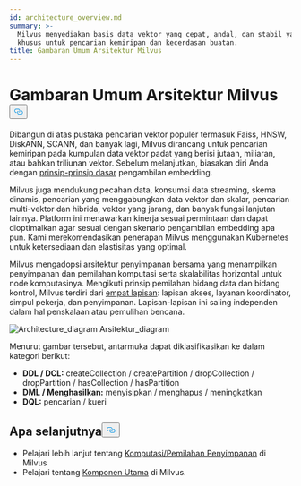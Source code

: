 ```yaml
---
id: architecture_overview.md
summary: >-
  Milvus menyediakan basis data vektor yang cepat, andal, dan stabil yang dibuat
  khusus untuk pencarian kemiripan dan kecerdasan buatan.
title: Gambaran Umum Arsitektur Milvus
---
```


<h1 id="Milvus-Architecture-Overview" class="common-anchor-header">Gambaran Umum Arsitektur Milvus<button data-href="#Milvus-Architecture-Overview" class="anchor-icon" translate="no">
      <svg translate="no"
        aria-hidden="true"
        focusable="false"
        height="20"
        version="1.1"
        viewBox="0 0 16 16"
        width="16"
      >
        <path
          fill="#0092E4"
          fill-rule="evenodd"
          d="M4 9h1v1H4c-1.5 0-3-1.69-3-3.5S2.55 3 4 3h4c1.45 0 3 1.69 3 3.5 0 1.41-.91 2.72-2 3.25V8.59c.58-.45 1-1.27 1-2.09C10 5.22 8.98 4 8 4H4c-.98 0-2 1.22-2 2.5S3 9 4 9zm9-3h-1v1h1c1 0 2 1.22 2 2.5S13.98 12 13 12H9c-.98 0-2-1.22-2-2.5 0-.83.42-1.64 1-2.09V6.25c-1.09.53-2 1.84-2 3.25C6 11.31 7.55 13 9 13h4c1.45 0 3-1.69 3-3.5S14.5 6 13 6z"
        ></path>
      </svg>
    </button></h1><p>Dibangun di atas pustaka pencarian vektor populer termasuk Faiss, HNSW, DiskANN, SCANN, dan banyak lagi, Milvus dirancang untuk pencarian kemiripan pada kumpulan data vektor padat yang berisi jutaan, miliaran, atau bahkan triliunan vektor. Sebelum melanjutkan, biasakan diri Anda dengan <a href="/docs/id/v2.5.x/glossary.md">prinsip-prinsip dasar</a> pengambilan embedding.</p>
<p>Milvus juga mendukung pecahan data, konsumsi data streaming, skema dinamis, pencarian yang menggabungkan data vektor dan skalar, pencarian multi-vektor dan hibrida, vektor yang jarang, dan banyak fungsi lanjutan lainnya. Platform ini menawarkan kinerja sesuai permintaan dan dapat dioptimalkan agar sesuai dengan skenario pengambilan embedding apa pun. Kami merekomendasikan penerapan Milvus menggunakan Kubernetes untuk ketersediaan dan elastisitas yang optimal.</p>
<p>Milvus mengadopsi arsitektur penyimpanan bersama yang menampilkan penyimpanan dan pemilahan komputasi serta skalabilitas horizontal untuk node komputasinya. Mengikuti prinsip pemilahan bidang data dan bidang kontrol, Milvus terdiri dari <a href="/docs/id/v2.5.x/four_layers.md">empat lapisan</a>: lapisan akses, layanan koordinator, simpul pekerja, dan penyimpanan. Lapisan-lapisan ini saling independen dalam hal penskalaan atau pemulihan bencana.</p>
<p>
  
   <span class="img-wrapper"> <img translate="no" src="/docs/v2.5.x/assets/milvus_architecture.png" alt="Architecture_diagram" class="doc-image" id="architecture_diagram" />
   </span> <span class="img-wrapper"> <span>Arsitektur_diagram</span> </span></p>
<p>Menurut gambar tersebut, antarmuka dapat diklasifikasikan ke dalam kategori berikut:</p>
<ul>
<li><strong>DDL / DCL:</strong> createCollection / createPartition / dropCollection / dropPartition / hasCollection / hasPartition</li>
<li><strong>DML / Menghasilkan:</strong> menyisipkan / menghapus / meningkatkan</li>
<li><strong>DQL:</strong> pencarian / kueri</li>
</ul>
<h2 id="Whats-next" class="common-anchor-header">Apa selanjutnya<button data-href="#Whats-next" class="anchor-icon" translate="no">
      <svg translate="no"
        aria-hidden="true"
        focusable="false"
        height="20"
        version="1.1"
        viewBox="0 0 16 16"
        width="16"
      >
        <path
          fill="#0092E4"
          fill-rule="evenodd"
          d="M4 9h1v1H4c-1.5 0-3-1.69-3-3.5S2.55 3 4 3h4c1.45 0 3 1.69 3 3.5 0 1.41-.91 2.72-2 3.25V8.59c.58-.45 1-1.27 1-2.09C10 5.22 8.98 4 8 4H4c-.98 0-2 1.22-2 2.5S3 9 4 9zm9-3h-1v1h1c1 0 2 1.22 2 2.5S13.98 12 13 12H9c-.98 0-2-1.22-2-2.5 0-.83.42-1.64 1-2.09V6.25c-1.09.53-2 1.84-2 3.25C6 11.31 7.55 13 9 13h4c1.45 0 3-1.69 3-3.5S14.5 6 13 6z"
        ></path>
      </svg>
    </button></h2><ul>
<li>Pelajari lebih lanjut tentang <a href="/docs/id/v2.5.x/four_layers.md">Komputasi/Pemilahan Penyimpanan</a> di Milvus</li>
<li>Pelajari tentang <a href="/docs/id/v2.5.x/main_components.md">Komponen Utama</a> di Milvus.</li>
</ul>
